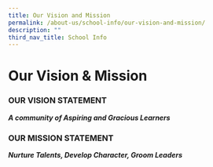 ```yaml
---
title: Our Vision and Mission
permalink: /about-us/school-info/our-vision-and-mission/
description: ""
third_nav_title: School Info
---
```

Our Vision & Mission
====================

### **OUR VISION STATEMENT**  

 **_A community of Aspiring and Gracious Learners_**

### **OUR MISSION STATEMENT**

 **_Nurture Talents, Develop Character, Groom Leaders_**